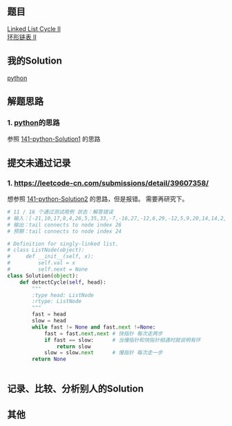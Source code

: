 ## 题目

[Linked List Cycle II](https://leetcode.com/problems/linked-list-cycle-ii/) <br/> [环形链表 II](https://leetcode-cn.com/problems/linked-list-cycle-ii/)

## 我的Solution

[python](../142/142_linked_list_cycle_ii.py)

## 解题思路

### 1. [python](../142/142_linked_list_cycle_ii.py)的思路

参照 [141-python-Solution1](../141/141_linked_list_cycle.py) 的思路

## 提交未通过记录

### 1. https://leetcode-cn.com/submissions/detail/39607358/

想参照 [141-python-Solution2](../141/141_linked_list_cycle.py) 的思路，但是报错。 需要再研究下。
```python
# 11 / 16 个通过测试用例 状态：解答错误
# 输入：[-21,10,17,8,4,26,5,35,33,-7,-16,27,-12,6,29,-12,5,9,20,14,14,2,13,-24,21,23,-21,5] 24
# 输出：tail connects to node index 26
# 预期：tail connects to node index 24

# Definition for singly-linked list.
# class ListNode(object):
#     def __init__(self, x):
#         self.val = x
#         self.next = None
class Solution(object):
    def detectCycle(self, head):
        """
        :type head: ListNode
        :rtype: ListNode
        """
        fast = head 
        slow = head
        while fast != None and fast.next !=None:
            fast = fast.next.next # 快指针 每次走两步
            if fast == slow:      # 当慢指针和快指针相遇时就说明有环
                return slow            
            slow = slow.next      # 慢指针 每次走一步
        return None
        
```

## 记录、比较、分析别人的Solution

## 其他
